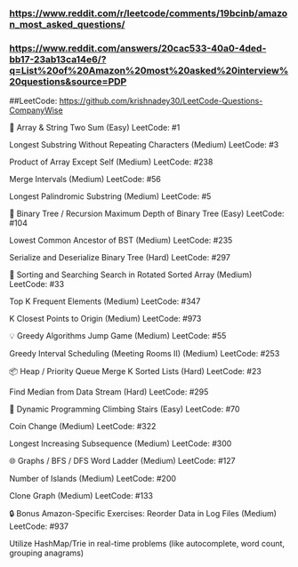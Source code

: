 ### https://www.reddit.com/r/leetcode/comments/19bcinb/amazon_most_asked_questions/
### https://www.reddit.com/answers/20cac533-40a0-4ded-bb17-23ab13ca14e6/?q=List%20of%20Amazon%20most%20asked%20interview%20questions&source=PDP

##LeetCode:
https://github.com/krishnadey30/LeetCode-Questions-CompanyWise

🔢 Array & String
Two Sum (Easy)
LeetCode: #1

Longest Substring Without Repeating Characters (Medium)
LeetCode: #3

Product of Array Except Self (Medium)
LeetCode: #238

Merge Intervals (Medium)
LeetCode: #56

Longest Palindromic Substring (Medium)
LeetCode: #5

🌲 Binary Tree / Recursion
Maximum Depth of Binary Tree (Easy)
LeetCode: #104

Lowest Common Ancestor of BST (Medium)
LeetCode: #235

Serialize and Deserialize Binary Tree (Hard)
LeetCode: #297

🔁 Sorting and Searching
Search in Rotated Sorted Array (Medium)
LeetCode: #33

Top K Frequent Elements (Medium)
LeetCode: #347

K Closest Points to Origin (Medium)
LeetCode: #973

💡 Greedy Algorithms
Jump Game (Medium)
LeetCode: #55

Greedy Interval Scheduling (Meeting Rooms II) (Medium)
LeetCode: #253

📦 Heap / Priority Queue
Merge K Sorted Lists (Hard)
LeetCode: #23

Find Median from Data Stream (Hard)
LeetCode: #295

🧠 Dynamic Programming
Climbing Stairs (Easy)
LeetCode: #70

Coin Change (Medium)
LeetCode: #322

Longest Increasing Subsequence (Medium)
LeetCode: #300

🌐 Graphs / BFS / DFS
Word Ladder (Medium)
LeetCode: #127

Number of Islands (Medium)
LeetCode: #200

Clone Graph (Medium)
LeetCode: #133

🔒 Bonus Amazon-Specific Exercises:
Reorder Data in Log Files (Medium)
LeetCode: #937

Utilize HashMap/Trie in real-time problems (like autocomplete, word count, grouping anagrams)